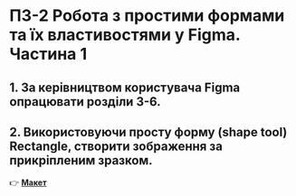 # ПЗ-2 Робота з простими формами та їх властивостями у Figma. Частина 1

## 1. За керівництвом користувача Figma опрацювати розділи 3-6.  
## 2. Використовуючи просту форму (shape tool)  Rectangle,  створити  зображення за прикріпленим зразком.

👉 **[Макет](https://www.figma.com/design/ddr723YiBrr93AS9SuXFp8/Untitled?node-id=0-1&p=f&t=mSlUyKTinrmOCNFB-0)**






